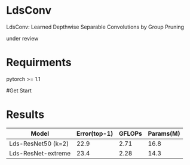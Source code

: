 # LdsConv
LdsConv: Learned Depthwise Separable Convolutions by Group Pruning

under review

# Requirments
pytorch >= 1.1

#Get Start

# Results
|Model|Error(top-1)|GFLOPs|Params(M)|
|----|----|----|----|
|Lds-ResNet50 (k=2)|22.9|2.71|16.8|
|Lds-ResNet-extreme|23.4|2.28|14.3|
